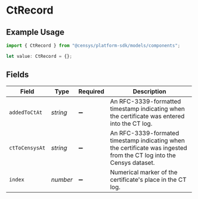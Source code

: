 # CtRecord

## Example Usage

```typescript
import { CtRecord } from "@censys/platform-sdk/models/components";

let value: CtRecord = {};
```

## Fields

| Field                                                                                                                | Type                                                                                                                 | Required                                                                                                             | Description                                                                                                          |
| -------------------------------------------------------------------------------------------------------------------- | -------------------------------------------------------------------------------------------------------------------- | -------------------------------------------------------------------------------------------------------------------- | -------------------------------------------------------------------------------------------------------------------- |
| `addedToCtAt`                                                                                                        | *string*                                                                                                             | :heavy_minus_sign:                                                                                                   | An RFC-3339-formatted timestamp indicating when the certificate was entered into the CT log.                         |
| `ctToCensysAt`                                                                                                       | *string*                                                                                                             | :heavy_minus_sign:                                                                                                   | An RFC-3339-formated timestamp indicating when the certificate was ingested from the CT log into the Censys dataset. |
| `index`                                                                                                              | *number*                                                                                                             | :heavy_minus_sign:                                                                                                   | Numerical marker of the certificate's place in the CT log.                                                           |